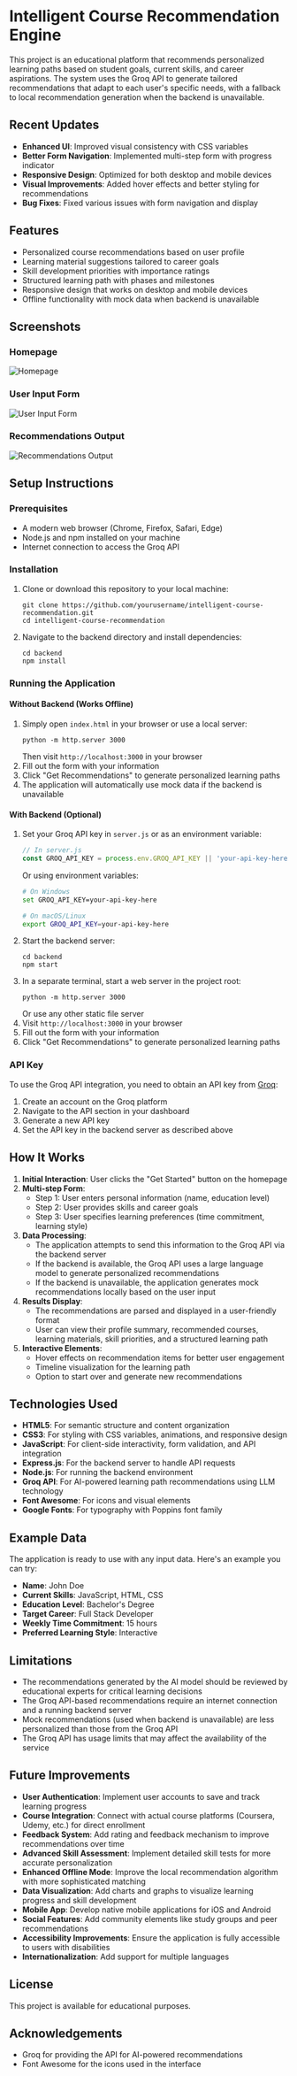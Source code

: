 # Intelligent Course Recommendation Engine

This project is an educational platform that recommends personalized learning paths based on student goals, current skills, and career aspirations. The system uses the Groq API to generate tailored recommendations that adapt to each user's specific needs, with a fallback to local recommendation generation when the backend is unavailable.

## Recent Updates

- **Enhanced UI**: Improved visual consistency with CSS variables
- **Better Form Navigation**: Implemented multi-step form with progress indicator
- **Responsive Design**: Optimized for both desktop and mobile devices
- **Visual Improvements**: Added hover effects and better styling for recommendations
- **Bug Fixes**: Fixed various issues with form navigation and display

## Features

- Personalized course recommendations based on user profile
- Learning material suggestions tailored to career goals
- Skill development priorities with importance ratings
- Structured learning path with phases and milestones
- Responsive design that works on desktop and mobile devices
- Offline functionality with mock data when backend is unavailable

## Screenshots

### Homepage
![Homepage](screenshots/home.png)

### User Input Form
![User Input Form](screenshots/inputs.png)

### Recommendations Output
![Recommendations Output](screenshots/output.png)

## Setup Instructions

### Prerequisites

- A modern web browser (Chrome, Firefox, Safari, Edge)
- Node.js and npm installed on your machine
- Internet connection to access the Groq API

### Installation

1. Clone or download this repository to your local machine:
   ```
   git clone https://github.com/yourusername/intelligent-course-recommendation.git
   cd intelligent-course-recommendation
   ```
2. Navigate to the backend directory and install dependencies:
   ```
   cd backend
   npm install
   ```

### Running the Application

#### Without Backend (Works Offline)
1. Simply open `index.html` in your browser or use a local server:
   ```
   python -m http.server 3000
   ```
   Then visit `http://localhost:3000` in your browser
2. Fill out the form with your information
3. Click "Get Recommendations" to generate personalized learning paths
4. The application will automatically use mock data if the backend is unavailable

#### With Backend (Optional)
1. Set your Groq API key in `server.js` or as an environment variable:
   ```javascript
   // In server.js
   const GROQ_API_KEY = process.env.GROQ_API_KEY || 'your-api-key-here';
   ```
   Or using environment variables:
   ```bash
   # On Windows
   set GROQ_API_KEY=your-api-key-here
   
   # On macOS/Linux
   export GROQ_API_KEY=your-api-key-here
   ```
2. Start the backend server:
   ```
   cd backend
   npm start
   ```
3. In a separate terminal, start a web server in the project root:
   ```
   python -m http.server 3000
   ```
   Or use any other static file server
4. Visit `http://localhost:3000` in your browser
5. Fill out the form with your information
6. Click "Get Recommendations" to generate personalized learning paths

### API Key

To use the Groq API integration, you need to obtain an API key from [Groq](https://console.groq.com/):

1. Create an account on the Groq platform
2. Navigate to the API section in your dashboard
3. Generate a new API key
4. Set the API key in the backend server as described above

## How It Works

1. **Initial Interaction**: User clicks the "Get Started" button on the homepage
2. **Multi-step Form**:
   - Step 1: User enters personal information (name, education level)
   - Step 2: User provides skills and career goals
   - Step 3: User specifies learning preferences (time commitment, learning style)
3. **Data Processing**:
   - The application attempts to send this information to the Groq API via the backend server
   - If the backend is available, the Groq API uses a large language model to generate personalized recommendations
   - If the backend is unavailable, the application generates mock recommendations locally based on the user input
4. **Results Display**:
   - The recommendations are parsed and displayed in a user-friendly format
   - User can view their profile summary, recommended courses, learning materials, skill priorities, and a structured learning path
5. **Interactive Elements**:
   - Hover effects on recommendation items for better user engagement
   - Timeline visualization for the learning path
   - Option to start over and generate new recommendations

## Technologies Used

- **HTML5**: For semantic structure and content organization
- **CSS3**: For styling with CSS variables, animations, and responsive design
- **JavaScript**: For client-side interactivity, form validation, and API integration
- **Express.js**: For the backend server to handle API requests
- **Node.js**: For running the backend environment
- **Groq API**: For AI-powered learning path recommendations using LLM technology
- **Font Awesome**: For icons and visual elements
- **Google Fonts**: For typography with Poppins font family

## Example Data

The application is ready to use with any input data. Here's an example you can try:

- **Name**: John Doe
- **Current Skills**: JavaScript, HTML, CSS
- **Education Level**: Bachelor's Degree
- **Target Career**: Full Stack Developer
- **Weekly Time Commitment**: 15 hours
- **Preferred Learning Style**: Interactive

## Limitations

- The recommendations generated by the AI model should be reviewed by educational experts for critical learning decisions
- The Groq API-based recommendations require an internet connection and a running backend server
- Mock recommendations (used when backend is unavailable) are less personalized than those from the Groq API
- The Groq API has usage limits that may affect the availability of the service

## Future Improvements

- **User Authentication**: Implement user accounts to save and track learning progress
- **Course Integration**: Connect with actual course platforms (Coursera, Udemy, etc.) for direct enrollment
- **Feedback System**: Add rating and feedback mechanism to improve recommendations over time
- **Advanced Skill Assessment**: Implement detailed skill tests for more accurate personalization
- **Enhanced Offline Mode**: Improve the local recommendation algorithm with more sophisticated matching
- **Data Visualization**: Add charts and graphs to visualize learning progress and skill development
- **Mobile App**: Develop native mobile applications for iOS and Android
- **Social Features**: Add community elements like study groups and peer recommendations
- **Accessibility Improvements**: Ensure the application is fully accessible to users with disabilities
- **Internationalization**: Add support for multiple languages

## License

This project is available for educational purposes.

## Acknowledgements

- Groq for providing the API for AI-powered recommendations
- Font Awesome for the icons used in the interface